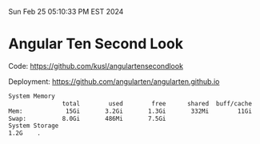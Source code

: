 Sun Feb 25 05:10:33 PM EST 2024

# Angular Ten Second Look

Code: https://github.com/kusl/angulartensecondlook

Deployment: https://github.com/angularten/angularten.github.io

```bash
System Memory
               total        used        free      shared  buff/cache   available
Mem:            15Gi       3.2Gi       1.3Gi       332Mi        11Gi        12Gi
Swap:          8.0Gi       486Mi       7.5Gi
System Storage
1.2G	.
